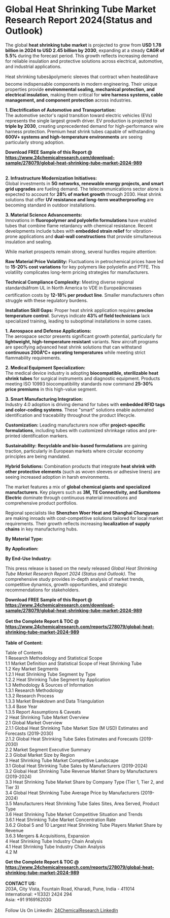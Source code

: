 <h1>Global Heat Shrinking Tube Market Research Report 2024(Status and Outlook)</h1><p>The global <strong>heat shrinking tube market</strong> is projected to grow from <strong>USD 1.78 billion in 2024 to USD 2.45 billion by 2030</strong>, expanding at a steady <strong>CAGR of 5.5%</strong> during the forecast period. This growth reflects increasing demand for reliable insulation and protective solutions across electrical, automotive, and industrial applications.</p><p>Heat shrinking tubesâpolymeric sleeves that contract when heatedâhave become indispensable components in modern engineering. Their unique properties provide <strong>environmental sealing, mechanical protection, and electrical insulation</strong>, making them critical for <strong>wire harness systems, cable management, and component protection</strong> across industries.</p><p><strong>1. Electrification of Automotive and Transportation:</strong><br>
The automotive sector's rapid transition toward electric vehicles (EVs) represents the single largest growth driver. EV production is projected to <strong>triple by 2030</strong>, creating unprecedented demand for high-performance wire harness protection. Premium heat shrink tubes capable of withstanding <strong>600V+ systems and high-temperature environments</strong> are seeing particularly strong adoption.</p><div><b>Download FREE Sample of this Report @ 
            <a href="https://www.24chemicalresearch.com/download-sample/278079/global-heat-shrinking-tube-market-2024-989">
            https://www.24chemicalresearch.com/download-sample/278079/global-heat-shrinking-tube-market-2024-989</a></b></div><br><p><strong>2. Infrastructure Modernization Initiatives:</strong><br>
Global investments in <strong>5G networks, renewable energy projects, and smart grid upgrades</strong> are fueling demand. The telecommunications sector alone is expected to account for <strong>28% of market growth</strong> through 2030. Heat shrink solutions that offer <strong>UV resistance and long-term weatherproofing</strong> are becoming standard in outdoor installations.</p><p><strong>3. Material Science Advancements:</strong><br>
Innovations in <strong>fluoropolymer and polyolefin formulations</strong> have enabled tubes that combine flame retardancy with chemical resistance. Recent developments include tubes with <strong>embedded strain relief</strong> for vibration-prone applications and <strong>dual-wall constructions</strong> that provide simultaneous insulation and sealing.</p><p>While market prospects remain strong, several hurdles require attention:</p><p><strong>Raw Material Price Volatility:</strong> Fluctuations in petrochemical prices have led to <strong>15-20% cost variations</strong> for key polymers like polyolefin and PTFE. This volatility complicates long-term pricing strategies for manufacturers.</p><p><strong>Technical Compliance Complexity:</strong> Meeting diverse regional standardsâfrom UL in North America to VDE in Europeâincreases certification costs by <strong>12-18% per product line</strong>. Smaller manufacturers often struggle with these regulatory burdens.</p><p><strong>Installation Skill Gaps:</strong> Proper heat shrink application requires <strong>precise temperature control</strong>. Surveys indicate <strong>43% of field technicians</strong> lack specialized training, leading to suboptimal installations in some cases.</p><p><strong>1. Aerospace and Defense Applications:</strong><br>
The aerospace sector presents significant growth potential, particularly for <strong>lightweight, high-temperature resistant</strong> variants. New aircraft programs are specifying advanced heat shrink solutions that can withstand <strong>continuous 200Â°C+ operating temperatures</strong> while meeting strict flammability requirements.</p><p><strong>2. Medical Equipment Specialization:</strong><br>
The medical device industry is adopting <strong>biocompatible, sterilizable heat shrink tubes</strong> for surgical instruments and diagnostic equipment. Products meeting ISO 10993 biocompatibility standards now command <strong>25-30% price premiums</strong> in this high-value segment.</p><p><strong>3. Smart Manufacturing Integration:</strong><br>
Industry 4.0 adoption is driving demand for tubes with <strong>embedded RFID tags and color-coding systems</strong>. These "smart" solutions enable automated identification and traceability throughout the product lifecycle.</p><p><strong>Customization:</strong> Leading manufacturers now offer <strong>project-specific formulations</strong>, including tubes with customized shrinkage ratios and pre-printed identification markers.</p><p><strong>Sustainability:</strong> <strong>Recyclable and bio-based formulations</strong> are gaining traction, particularly in European markets where circular economy principles are being mandated.</p><p><strong>Hybrid Solutions:</strong> Combination products that integrate <strong>heat shrink with other protective elements</strong> (such as woven sleeves or adhesive liners) are seeing increased adoption in harsh environments.</p><p>The market features a mix of <strong>global chemical giants and specialized manufacturers</strong>. Key players such as <strong>3M, TE Connectivity, and Sumitomo Electric</strong> dominate through continuous material innovations and comprehensive product portfolios.</p><p>Regional specialists like <strong>Shenzhen Woer Heat and Shanghai Changyuan</strong> are making inroads with cost-competitive solutions tailored for local market requirements. Their growth reflects increasing <strong>localization of supply chains</strong> in key manufacturing hubs.</p><p><strong>By Material Type:</strong></p><p><strong>By Application:</strong></p><p><strong>By End-Use Industry:</strong></p><p>This press release is based on the newly released <em>Global Heat Shrinking Tube Market Research Report 2024 (Status and Outlook)</em>. The comprehensive study provides in-depth analysis of market trends, competitive dynamics, growth opportunities, and strategic recommendations for stakeholders.</p><div><b>Download FREE Sample of this Report @ 
            <a href="https://www.24chemicalresearch.com/download-sample/278079/global-heat-shrinking-tube-market-2024-989">
            https://www.24chemicalresearch.com/download-sample/278079/global-heat-shrinking-tube-market-2024-989</a></b></div><br><div><b>Get the Complete Report & TOC @ 
            <a href="https://www.24chemicalresearch.com/reports/278079/global-heat-shrinking-tube-market-2024-989">
            https://www.24chemicalresearch.com/reports/278079/global-heat-shrinking-tube-market-2024-989</a></b></div><br>
            <b>Table of Content:</b><p>Table of Contents<br />
1 Research Methodology and Statistical Scope<br />
1.1 Market Definition and Statistical Scope of Heat Shrinking Tube<br />
1.2 Key Market Segments<br />
1.2.1 Heat Shrinking Tube Segment by Type<br />
1.2.2 Heat Shrinking Tube Segment by Application<br />
1.3 Methodology & Sources of Information<br />
1.3.1 Research Methodology<br />
1.3.2 Research Process<br />
1.3.3 Market Breakdown and Data Triangulation<br />
1.3.4 Base Year<br />
1.3.5 Report Assumptions & Caveats<br />
2 Heat Shrinking Tube Market Overview<br />
2.1 Global Market Overview<br />
2.1.1 Global Heat Shrinking Tube Market Size (M USD) Estimates and Forecasts (2019-2030)<br />
2.1.2 Global Heat Shrinking Tube Sales Estimates and Forecasts (2019-2030)<br />
2.2 Market Segment Executive Summary<br />
2.3 Global Market Size by Region<br />
3 Heat Shrinking Tube Market Competitive Landscape<br />
3.1 Global Heat Shrinking Tube Sales by Manufacturers (2019-2024)<br />
3.2 Global Heat Shrinking Tube Revenue Market Share by Manufacturers (2019-2024)<br />
3.3 Heat Shrinking Tube Market Share by Company Type (Tier 1, Tier 2, and Tier 3)<br />
3.4 Global Heat Shrinking Tube Average Price by Manufacturers (2019-2024)<br />
3.5 Manufacturers Heat Shrinking Tube Sales Sites, Area Served, Product Type<br />
3.6 Heat Shrinking Tube Market Competitive Situation and Trends<br />
3.6.1 Heat Shrinking Tube Market Concentration Rate<br />
3.6.2 Global 5 and 10 Largest Heat Shrinking Tube Players Market Share by Revenue<br />
3.6.3 Mergers & Acquisitions, Expansion<br />
4 Heat Shrinking Tube Industry Chain Analysis<br />
4.1 Heat Shrinking Tube Industry Chain Analysis<br />
4.2 M</p><div><b>Get the Complete Report & TOC @ 
            <a href="https://www.24chemicalresearch.com/reports/278079/global-heat-shrinking-tube-market-2024-989">
            https://www.24chemicalresearch.com/reports/278079/global-heat-shrinking-tube-market-2024-989</a></b></div><br><b>CONTACT US:</b><br>
            203A, City Vista, Fountain Road, Kharadi, Pune, India - 411014<br>
            International: +1(332) 2424 294<br>
            Asia: +91 9169162030 <br><br>
            Follow Us On LinkedIn: <a href="https://www.linkedin.com/company/24chemicalresearch/">24ChemicalResearch LinkedIn</a>